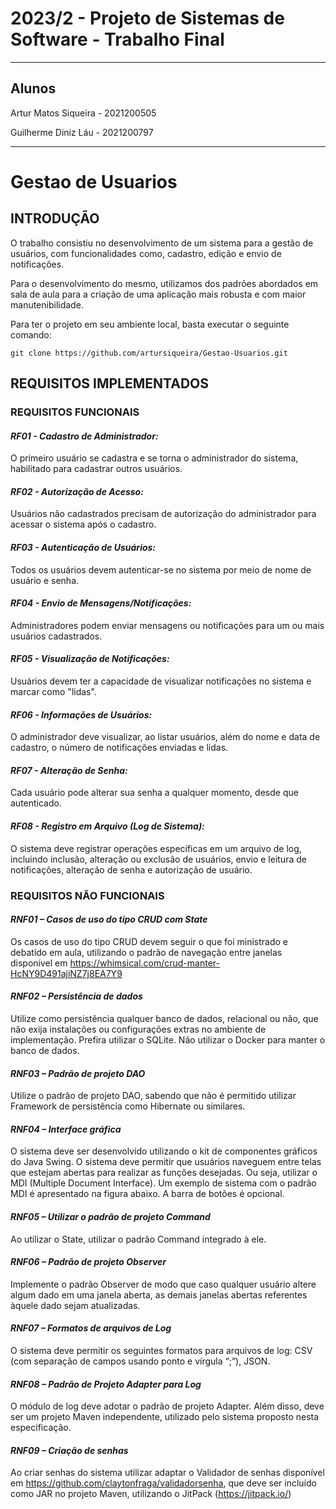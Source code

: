# 2023/2 - Projeto de Sistemas de Software - Trabalho Final 

---
## Alunos

Artur Matos Siqueira - 2021200505

Guilherme Diniz Láu - 2021200797

---

# Gestao de Usuarios

## INTRODUÇÃO
O trabalho consistiu no desenvolvimento de um sistema para a gestão de usuários, com funcionalidades como, cadastro, edição e envio de notificações. 

Para o desenvolvimento do mesmo, utilizamos dos padrões abordados em sala de aula para a criação de uma aplicação mais robusta e com maior manutenibilidade.

Para ter o projeto em seu ambiente local, basta executar o seguinte comando:
```
git clone https://github.com/artursiqueira/Gestao-Usuarios.git
```

## REQUISITOS IMPLEMENTADOS

### REQUISITOS FUNCIONAIS

#### _RF01 - Cadastro de Administrador:_
O primeiro usuário se cadastra e se torna o administrador do sistema, habilitado para cadastrar outros usuários.

#### _RF02 - Autorização de Acesso:_
Usuários não cadastrados precisam de autorização do administrador para acessar o sistema após o cadastro.

#### _RF03 - Autenticação de Usuários:_
Todos os usuários devem autenticar-se no sistema por meio de nome de usuário e senha.

#### _RF04 - Envio de Mensagens/Notificações:_
Administradores podem enviar mensagens ou notificações para um ou mais usuários cadastrados.

#### _RF05 - Visualização de Notificações:_
Usuários devem ter a capacidade de visualizar notificações no sistema e marcar como "lidas".

#### _RF06 - Informações de Usuários:_
O administrador deve visualizar, ao listar usuários, além do nome e data de cadastro, o número de notificações enviadas e lidas.

#### _RF07 - Alteração de Senha:_
Cada usuário pode alterar sua senha a qualquer momento, desde que autenticado.

#### _RF08 - Registro em Arquivo (Log de Sistema):_
O sistema deve registrar operações específicas em um arquivo de log, incluindo inclusão, alteração ou exclusão de usuários, envio e leitura de notificações, alteração de senha e autorização de usuário.

### REQUISITOS NÃO FUNCIONAIS

#### _RNF01 – Casos de uso do tipo CRUD com State_
Os casos de uso do tipo CRUD devem seguir o que foi ministrado e debatido em aula, utilizando o padrão de navegação entre janelas disponível em https://whimsical.com/crud-manter-HcNY9D491ajiNZ7j8EA7Y9

#### _RNF02 – Persistência de dados_
Utilize como persistência qualquer banco de dados, relacional ou não, que não exija instalações ou configurações extras no ambiente de implementação. Prefira utilizar o SQLite. Não utilizar o Docker para manter o banco de dados.

#### _RNF03 – Padrão de projeto DAO_
Utilize o padrão de projeto DAO, sabendo que não é permitido utilizar Framework de persistência como  Hibernate ou similares.

#### _RNF04 – Interface gráfica_
O sistema deve ser desenvolvido utilizando o kit de componentes gráficos do Java Swing.
O sistema deve permitir que usuários naveguem entre telas que estejam abertas para realizar as funções desejadas. Ou seja, utilizar o MDI (Multiple Document Interface). Um exemplo de sistema com o padrão MDI é apresentado na figura abaixo. A barra de botões é opcional.

#### _RNF05 – Utilizar o padrão de projeto Command_
Ao utilizar o State, utilizar o padrão Command integrado à ele.

#### _RNF06 – Padrão de projeto Observer_
Implemente o padrão Observer de modo que caso qualquer usuário altere algum dado em uma janela aberta, as demais janelas abertas referentes àquele dado sejam atualizadas.

#### _RNF07 – Formatos de arquivos de Log_
O sistema deve permitir os seguintes formatos para arquivos de log: CSV (com separação de campos usando ponto e vírgula “;”), JSON.

#### _RNF08 – Padrão de Projeto Adapter para Log_
O módulo de log deve adotar o padrão de projeto Adapter. Além disso, deve ser um projeto Maven independente, utilizado pelo sistema proposto nesta especificação.

#### _RNF09 – Criação de senhas_
Ao criar senhas do sistema utilizar adaptar o Validador de senhas disponível em https://github.com/claytonfraga/validadorsenha, que deve ser incluído como JAR no projeto Maven, utilizando o JitPack (https://jitpack.io/)
